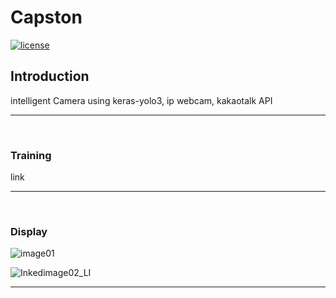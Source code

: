 # Capston

[![license](https://img.shields.io/github/license/mashape/apistatus.svg)](LICENSE)

## Introduction

intelligent Camera using keras-yolo3, ip webcam, kakaotalk API


---
<br>

### Training

link

---
<br>


### Display


![image01](https://user-images.githubusercontent.com/75229881/108017804-262fd000-7059-11eb-961c-4aadb0669e2f.png)

![Inkedimage02_LI](https://user-images.githubusercontent.com/75229881/108017806-2760fd00-7059-11eb-97b9-5580058863a1.jpg)


---
